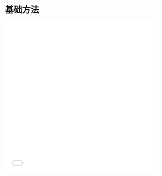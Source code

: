 # 基础方法





<iframe width="100%" height="500" src="//jsrun.pro/eRWKp/embedded/all/light" allowfullscreen="allowfullscreen" frameborder="0"></iframe>